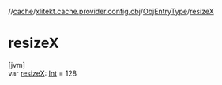 //[cache](../../../index.md)/[xlitekt.cache.provider.config.obj](../index.md)/[ObjEntryType](index.md)/[resizeX](resize-x.md)

# resizeX

[jvm]\
var [resizeX](resize-x.md): [Int](https://kotlinlang.org/api/latest/jvm/stdlib/kotlin/-int/index.html) = 128
